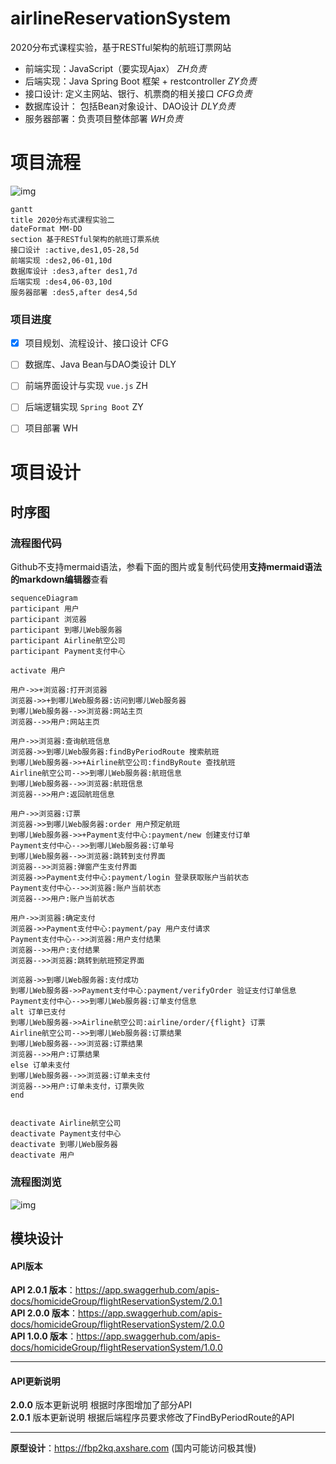 # airlineReservationSystem
2020分布式课程实验，基于RESTful架构的航班订票网站

- 前端实现：JavaScript（要实现Ajax） *ZH负责*
- 后端实现：Java Spring Boot 框架 + restcontroller *ZY负责* 
- 接口设计:  定义主网站、银行、机票商的相关接口 *CFG负责*
- 数据库设计： 包括Bean对象设计、DAO设计 *DLY负责* 
- 服务器部署：负责项目整体部署 *WH负责*

# 项目流程

![img](https://cdn.nlark.com/yuque/__mermaid_v3/45d934a7278fb9cda8022b18bd6bcd2c.svg)


``` mermaid
gantt 
title 2020分布式课程实验二
dateFormat MM-DD  
section 基于RESTful架构的航班订票系统
接口设计 :active,des1,05-28,5d
前端实现 :des2,06-01,10d
数据库设计 :des3,after des1,7d
后端实现 :des4,06-03,10d
服务器部署 :des5,after des4,5d
```

### 项目进度

- [x] 项目规划、流程设计、接口设计 CFG
- [ ] 数据库、Java Bean与DAO类设计  DLY
- [ ] 前端界面设计与实现 `vue.js` ZH
- [ ] 后端逻辑实现 `Spring Boot` ZY
- [ ] 项目部署 WH



# 项目设计

## 时序图

### 流程图代码

Github不支持mermaid语法，参看下面的图片或复制代码使用**支持mermaid语法的markdown编辑器**查看

``` mermaid
sequenceDiagram
participant 用户
participant 浏览器
participant 到哪儿Web服务器
participant Airline航空公司
participant Payment支付中心

activate 用户

用户->>+浏览器:打开浏览器
浏览器->>+到哪儿Web服务器:访问到哪儿Web服务器
到哪儿Web服务器-->>浏览器:网站主页
浏览器-->>用户:网站主页

用户->>浏览器:查询航班信息
浏览器->>到哪儿Web服务器:findByPeriodRoute 搜索航班 
到哪儿Web服务器->>+Airline航空公司:findByRoute 查找航班
Airline航空公司-->>到哪儿Web服务器:航班信息
到哪儿Web服务器-->>浏览器:航班信息
浏览器-->>用户:返回航班信息

用户->>浏览器:订票
浏览器->>到哪儿Web服务器:order 用户预定航班
到哪儿Web服务器->>+Payment支付中心:payment/new 创建支付订单
Payment支付中心-->>到哪儿Web服务器:订单号
到哪儿Web服务器-->>浏览器:跳转到支付界面
浏览器-->>浏览器:弹窗产生支付界面
浏览器->>Payment支付中心:payment/login 登录获取账户当前状态
Payment支付中心-->>浏览器:账户当前状态
浏览器-->>用户:账户当前状态

用户->>浏览器:确定支付
浏览器->>Payment支付中心:payment/pay 用户支付请求
Payment支付中心-->>浏览器:用户支付结果
浏览器-->>用户:支付结果
浏览器-->>浏览器:跳转到航班预定界面

浏览器->>到哪儿Web服务器:支付成功
到哪儿Web服务器->>Payment支付中心:payment/verifyOrder 验证支付订单信息
Payment支付中心-->>到哪儿Web服务器:订单支付信息
alt 订单已支付
到哪儿Web服务器->>Airline航空公司:airline/order/{flight} 订票
Airline航空公司-->>到哪儿Web服务器:订票结果
到哪儿Web服务器-->>浏览器:订票结果
浏览器-->>用户:订票结果
else 订单未支付
到哪儿Web服务器-->>浏览器:订单未支付
浏览器-->>用户:订单未支付，订票失败
end


deactivate Airline航空公司
deactivate Payment支付中心
deactivate 到哪儿Web服务器
deactivate 用户
```

### 流程图浏览

![img](https://cdn.nlark.com/yuque/__mermaid_v3/13dc3f0a96ca310964eb2c231a8a695d.svg)

## 模块设计

#### API版本

**API 2.0.1 版本**：https://app.swaggerhub.com/apis-docs/homicideGroup/flightReservationSystem/2.0.1       
**API 2.0.0 版本**：https://app.swaggerhub.com/apis-docs/homicideGroup/flightReservationSystem/2.0.0               
**API 1.0.0 版本**：https://app.swaggerhub.com/apis-docs/homicideGroup/flightReservationSystem/1.0.0        

----------------------

#### API更新说明

**2.0.0** 版本更新说明 根据时序图增加了部分API          
**2.0.1** 版本更新说明 根据后端程序员要求修改了FindByPeriodRoute的API

-------------------------



**原型设计**：https://fbp2kq.axshare.com
(国内可能访问极其慢)





